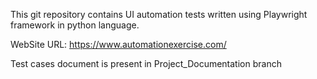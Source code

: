 This  git repository contains UI automation tests written using Playwright framework in python language.

WebSite URL:
https://www.automationexercise.com/


Test cases document is present in Project_Documentation branch

